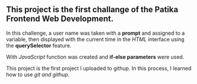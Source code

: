 ## This project is the first challange of the **Patika Frontend Web Development**.

 In this challenge, a user name was taken with a **prompt** and assigned to a variable, then displayed with the current time in the *HTML* interface using the **querySelector** feature.
 
 With *JavaScript* function was created and **if-else parameters** were used.
 
 This project is the first project I uploaded to githup. In this process, I learned how to use *git and githup*.

